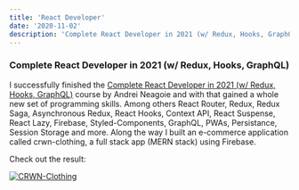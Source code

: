 ```yaml
---
title: 'React Developer'
date: '2020-11-02'
description: 'Complete React Developer in 2021 (w/ Redux, Hooks, GraphQL)'
---
```


### Complete React Developer in 2021 (w/ Redux, Hooks, GraphQL)

I successfully finished the [Complete React Developer in 2021 (w/ Redux, Hooks, GraphQL)](https://www.udemy.com/course/complete-react-developer-zero-to-mastery/) course by Andrei Neagoie and with that gained a whole new set of programming skills. Among others React Router, Redux, Redux Saga, Asynchronous Redux, React Hooks, Context API, React Suspense, React Lazy, Firebase, Styled-Components, GraphQL, PWAs, Persistance, Session Storage and more. Along the way I built an e-commerce application called crwn-clothing, a full stack app (MERN stack) using Firebase.

Check out the result:

[<img src="https://anjakhan.netlify.app/static/media/shop_crwn.5d9867c8.jpg" alt="CRWN-Clothing" />](https://crwn-economy.herokuapp.com/)